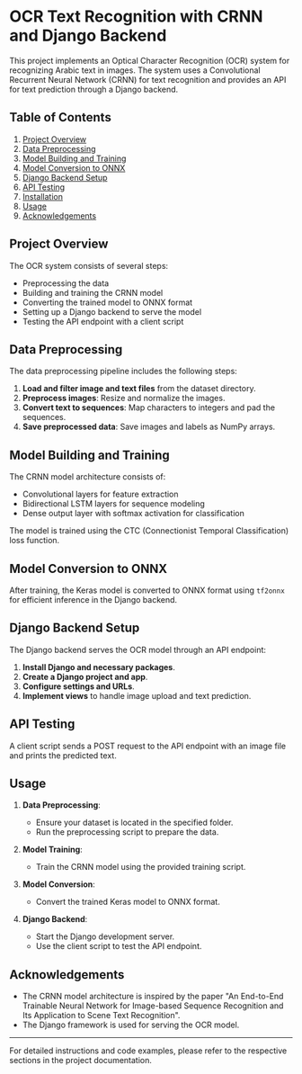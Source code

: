 # OCR Text Recognition with CRNN and Django Backend

This project implements an Optical Character Recognition (OCR) system for recognizing Arabic text in images. The system uses a Convolutional Recurrent Neural Network (CRNN) for text recognition and provides an API for text prediction through a Django backend.

## Table of Contents

1. [Project Overview](#project-overview)
2. [Data Preprocessing](#data-preprocessing)
3. [Model Building and Training](#model-building-and-training)
4. [Model Conversion to ONNX](#model-conversion-to-onnx)
5. [Django Backend Setup](#django-backend-setup)
6. [API Testing](#api-testing)
7. [Installation](#installation)
8. [Usage](#usage)
9. [Acknowledgements](#acknowledgements)

## Project Overview

The OCR system consists of several steps:
- Preprocessing the data
- Building and training the CRNN model
- Converting the trained model to ONNX format
- Setting up a Django backend to serve the model
- Testing the API endpoint with a client script

## Data Preprocessing

The data preprocessing pipeline includes the following steps:
1. **Load and filter image and text files** from the dataset directory.
2. **Preprocess images**: Resize and normalize the images.
3. **Convert text to sequences**: Map characters to integers and pad the sequences.
4. **Save preprocessed data**: Save images and labels as NumPy arrays.

## Model Building and Training

The CRNN model architecture consists of:
- Convolutional layers for feature extraction
- Bidirectional LSTM layers for sequence modeling
- Dense output layer with softmax activation for classification

The model is trained using the CTC (Connectionist Temporal Classification) loss function.

## Model Conversion to ONNX

After training, the Keras model is converted to ONNX format using `tf2onnx` for efficient inference in the Django backend.

## Django Backend Setup

The Django backend serves the OCR model through an API endpoint:
1. **Install Django and necessary packages**.
2. **Create a Django project and app**.
3. **Configure settings and URLs**.
4. **Implement views** to handle image upload and text prediction.

## API Testing

A client script sends a POST request to the API endpoint with an image file and prints the predicted text.

## Usage

1. **Data Preprocessing**:
    - Ensure your dataset is located in the specified folder.
    - Run the preprocessing script to prepare the data.

2. **Model Training**:
    - Train the CRNN model using the provided training script.

3. **Model Conversion**:
    - Convert the trained Keras model to ONNX format.

4. **Django Backend**:
    - Start the Django development server.
    - Use the client script to test the API endpoint.

## Acknowledgements

- The CRNN model architecture is inspired by the paper "An End-to-End Trainable Neural Network for Image-based Sequence Recognition and Its Application to Scene Text Recognition".
- The Django framework is used for serving the OCR model.

---

For detailed instructions and code examples, please refer to the respective sections in the project documentation.
